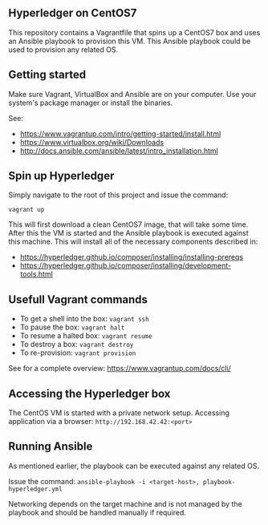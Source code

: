 ## Hyperledger on CentOS7

This repository contains a Vagrantfile that spins up a CentOS7 box and uses an Ansible playbook to provision this VM. This Ansible playbook could be used to provision any related OS.

## Getting started

Make sure Vagrant, VirtualBox and Ansible are on your computer. Use your system's package manager or install the binaries.

See:
  * https://www.vagrantup.com/intro/getting-started/install.html
  * https://www.virtualbox.org/wiki/Downloads
  * http://docs.ansible.com/ansible/latest/intro_installation.html

## Spin up Hyperledger

Simply navigate to the root of this project and issue the command:

`vagrant up`

This will first download a clean CentOS7 image, that will take some time. After this the VM is started and the Ansible playbook is executed against this machine. This will install all of the necessary components described in:

  * https://hyperledger.github.io/composer/installing/installing-prereqs
  * https://hyperledger.github.io/composer/installing/development-tools.html

## Usefull Vagrant commands

  * To get a shell into the box: `vagrant ssh`
  * To pause the box: `vagrant halt`
  * To resume a halted box: `vagrant resume`
  * To destroy a box: `vagrant destroy`
  * To re-provision: `vagrant provision`

See for a complete overview: https://www.vagrantup.com/docs/cli/

## Accessing the Hyperledger box

The CentOS VM is started with a private network setup. Accessing application via a browser: `http://192.168.42.42:<port>`

## Running Ansible

As mentioned earlier, the playbook can be executed against any related OS.

Issue the command: `ansible-playbook -i <target-host>, playbook-hyperledger.yml`

Networking depends on the target machine and is not managed by the playbook and should be handled manually if required.


